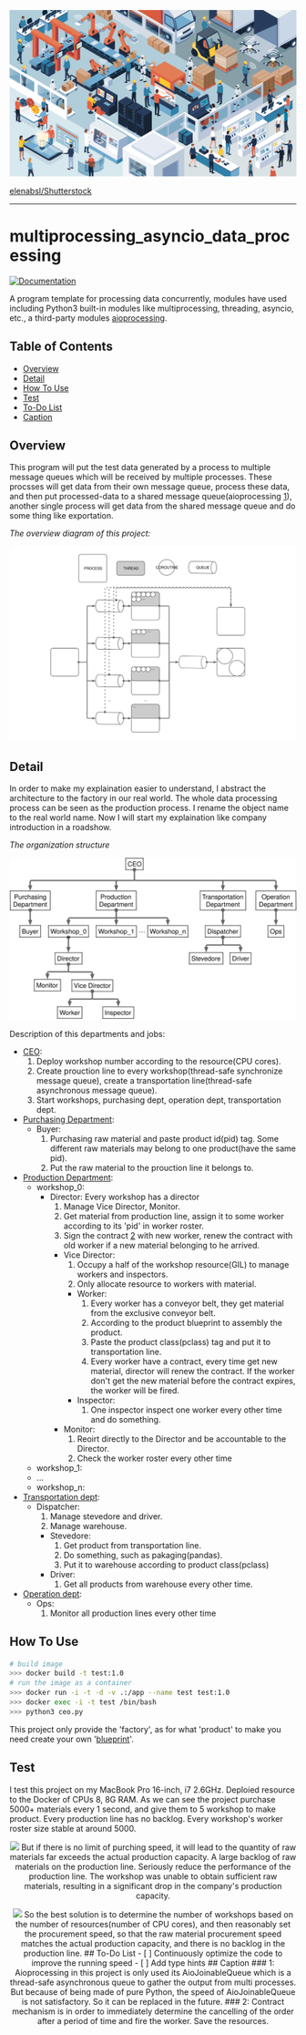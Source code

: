 <p align="center">
    <img src="./first_image.jpg">

[elenabsl/Shutterstock](https://www.shutterstock.com/image-vector/innovative-contemporary-smart-industry-product-design-1160095369)

------
# multiprocessing_asyncio_data_processing

[![Documentation](https://img.shields.io/badge/Python-3.7%2B-green.svg)](https://docs.python.org/3/library/asyncio-task.html#asyncio.run)

A program template for processing data concurrently, modules have used including Python3 built-in modules like multiprocessing, threading, asyncio, etc., a third-party modules [aioprocessing](https://github.com/dano/aioprocessing).

## Table of Contents
* [Overview](#Overview)
* [Detail](#Detail)
* [How To Use](#How-To-Use)
* [Test](#Test)
* [To-Do List](#To-Do-List)
* [Caption](#Caption)
## Overview
This program will put the test data generated by a process to multiple message queues which will be received by multiple processes. These procsses will get data from their own message queue, process these data, and then put processed-data to a shared message queue(aioprocessing [1](#1)), another single process will get data from the shared message queue and do some thing like exportation.

*The overview diagram of this project:*

<p align="center">
    <img src="./overview.svg">

## Detail

In order to make my explaination easier to understand, I abstract the architecture to the factory in our real world. The whole data processing process can be seen as the production process. I rename the object name to the real world name. Now I will start my explaination like company introduction in a roadshow.

*The organization structure*

<p align="center">
    <img src="./structure.svg">

Description of this departments and jobs:
- [CEO](./ceo.py): 
    1. Deploy workshop number according to the resource(CPU cores).
    2. Create prouction line to every workshop(thread-safe synchronize message queue), create a transportation line(thread-safe asynchronous message queue).
    3. Start workshops, purchasing dept, operation dept, transportation dept.
- [Purchasing Department](./depts/purchasing_dept.py):
    - Buyer:
        1. Purchasing raw material and paste product id(pid) tag. Some different raw materials may belong to one product(have the same pid). 
        2. Put the raw material to the prouction line it belongs to.
- [Production Department](./depts/production_dept.py):
    - workshop_0:
        - Director: Every workshop has a director
            1. Manage Vice Director, Monitor.
            2. Get material from production line, assign it to some worker according to its 'pid' in worker roster.
            3. Sign the contract [2](#2) with new worker, renew the contract with old worker if a new material belonging to he arrived.
            - Vice Director:
                1. Occupy a half of the workshop resource(GIL) to manage workers and inspectors.
                2. Only allocate resource to workers with material.
                - Worker: 
                    1. Every worker has a conveyor belt, they get material from the exclusive conveyor belt.
                    2. According to the product blueprint to assembly the product.
                    3. Paste the product class(pclass) tag and put it to transportation line.
                    4. Every worker have a contract, every time get new material, director will renew the contract. If the worker don't get the  new material before the contract expires, the worker will be fired.
                - Inspector:
                    1. One inspector inspect one worker every other time and do something.
            - Monitor:
                1. Reoirt directly to the Director and be accountable to the Director.
                2. Check the worker roster every other time
    - workshop_1:
    - ...
    - workshop_n:
- [Transportation dept](./depts/transportation_dept.py):
    - Dispatcher:
        1. Manage stevedore and driver.
        2. Manage warehouse.
        - Stevedore:
            1. Get product from transportation line.
            2. Do something, such as pakaging(pandas).
            3. Put it to warehouse according to product class(pclass)
        - Driver:
            1. Get all products from warehouse every other time.
- [Operation dept](./depts/operation_dept.py):
    - Ops:
        1. Monitor all production lines every other time

## How To Use
```bash
# build image
>>> docker build -t test:1.0
# run the image as a container
>>> docker run -i -t -d -v .:/app --name test test:1.0
>>> docker exec -i -t test /bin/bash
>>> python3 ceo.py
```

This project only provide the 'factory', as for what 'product' to make you need create your own '[blueprint](./design/product_design)'.
## Test
I test this project on my MacBook Pro 16-inch, i7 2.6GHz.
Deploied resource to the Docker of CPUs 8, 8G RAM.
As we can see the project purchase 5000+ materials every 1 second, and give them to 5 workshop to make product. Every production line has no backlog. Every workshop's worker roster size stable at around 5000.
<p align="center">
    <img src="./limit_20s.gif">
But if there is no limit of purching speed, it will lead to the quantity of raw materials far exceeds the actual production capacity. A large backlog of raw materials on the production line. Seriously reduce the performance of the production line. The workshop was unable to obtain sufficient raw materials, resulting in a significant drop in the company's production capacity.
<p align="center">
    <img src="./nolimit_20s.gif">
So the best solution is to determine the number of workshops based on the number of resources(number of CPU cores), and then reasonably set the procurement speed, so that the raw material procurement speed matches the actual production capacity, and there is no backlog in the production line.
## To-Do List
- [ ] Continuously optimize the code to improve the running speed
- [ ] Add type hints
## Caption
### 1: 
Aioprocessing in this project is only used its AioJoinableQueue which is a thread-safe asynchronous queue to gather the output from multi processes. But because of being made of pure Python, the speed of AioJoinableQueue is not satisfactory. So it can be replaced in the future.
### 2:
Contract mechanism is in order to immediately determine the cancelling of the order after a period of time and fire the worker. Save the resources.